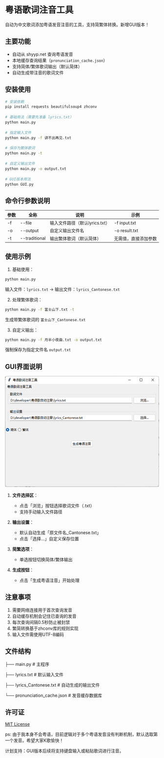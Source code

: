 # 粤语歌词注音工具

自动为中文歌词添加粤语发音注音的工具，支持简繁体转换。新增GUI版本！

## 主要功能

- 自动从 shyyp.net 查询粤语发音
- 本地缓存查询结果（`pronunciation_cache.json`）
- 支持简体/繁体歌词输出（默认简体）
- 自动生成带注音的歌词文件

## 安装使用

```bash
# 安装依赖
pip install requests beautifulsoup4 zhconv

# 基础用法（需要先准备 lyrics.txt）
python main.py

# 指定输入文件
python main.py -f 讲不出再见.txt

# 保存为繁体歌词
python main.py -t

# 自定义输出文件
python main.py -o output.txt

# GUI版本用法
python GUI.py
```

## 命令行参数说明

| 参数 | 全称       | 说明                          | 示例                   |
|------|------------|-----------------------------|------------------------|
| -f   | --file     | 输入文件路径（默认lyrics.txt） | -f input.txt          |
| -o   | --output   | 自定义输出文件名               | -o result.txt        |
| -t   | --traditional | 输出繁体歌词（默认简体）        | 无需值，直接添加参数    |
## 使用示例

1. 基础使用：
```bash
python main.py
```
输入文件：`lyrics.txt` → 输出文件：`lyrics_Cantonese.txt`

2. 处理繁体歌词：
```bash
python main.py -f 富士山下.txt -t
```
生成带繁体歌词的 `富士山下_Cantonese.txt`

3. 自定义输出：
```bash
python main.py -f 月半小夜曲.txt -o output.txt
```
强制保存为指定文件名 `output.txt`

## GUI界面说明

![img.png](img.png)

1. **文件选择区**：
    - 点击「浏览」按钮选择歌词文件（.txt）
    - 支持手动输入文件路径

2. **输出设置**：
    - 默认自动生成「原文件名_Cantonese.txt」
    - 点击「选择...」自定义保存位置

3. **简繁选项**：
    - 单选按钮切换简体/繁体输出

4. **生成按钮**：
    - 点击「生成粤语注音」开始处理

## 注意事项

1. 需要网络连接用于首次查询发音
2. 自动缓存机制会记住已查询的发音
3. 每次查询间隔0.5秒防止被封禁
4. 繁简转换基于zhconv库的规则实现
5. 输入文件需使用UTF-8编码

## 文件结构
 ├── main.py # 主程序

 ├── lyrics.txt # 默认输入文件

 ├── lyrics_Cantonese.txt # 自动生成的输出文件

 └── pronunciation_cache.json # 发音缓存数据库

## 许可证
[MIT License]()

ps: 由于我本身不会粤语，目前逻辑对于多个粤语发音没有判断机制，默认选取第一个发音。希望大家K歌愉快！

计划支持：GUI版本后续将支持键盘输入或粘贴歌词进行注音。